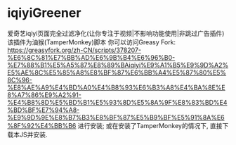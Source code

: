 # iqiyiGreener
爱奇艺iqiyi页面完全过滤净化(让你专注于视频|不影响功能使用|非跳过广告插件)
该插件为油猴(TamperMonkey)脚本
你可以访问Greasy Fork:
https://greasyfork.org/zh-CN/scripts/378207-%E6%8C%81%E7%BB%AD%E6%9B%B4%E6%96%B0-%E7%88%B1%E5%A5%87%E8%89%BAiqiyi%E9%A1%B5%E9%9D%A2%E5%AE%8C%E5%85%A8%E8%BF%87%E6%BB%A4%E5%87%80%E5%8C%96-%E8%AE%A9%E4%BD%A0%E4%B8%93%E6%B3%A8%E4%BA%8E%E8%A7%86%E9%A2%91-%E4%B8%8D%E5%BD%B1%E5%93%8D%E5%8A%9F%E8%83%BD%E4%BD%BF%E7%94%A8-%E9%9D%9E%E8%B7%B3%E8%BF%87%E5%B9%BF%E5%91%8A%E6%8F%92%E4%BB%B6
进行安装;
或在安装了TamperMonkey的情况下, 直接下载本JS并安装.
